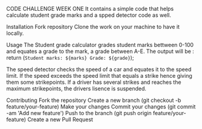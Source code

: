 CODE CHALLENGE WEEK ONE
It contains a simple code that helps calculate student grade marks and a spped detector code as well.

Installation
Fork repository
Clone the work on your machine to have it locally.

Usage 
The Student grade calculator grades student marks bettween 0-100 and equates a grade to the mark, a grade between A-E.
The output will be :   
return (`Student marks: ${marks} Grade: ${grade}`);

The speed detector checks the speed of a car and equates it to the speed limit. If the speed exceeds the speed limit that equals a strike hence giving them some strikepoints.
If a driver has several strikes and reaches the maximum strikepoints, the drivers lisence is suspended.

Contributing
Fork the repository
Create a new branch (git checkout -b feature/your-feature)
Make your changes
Commit your changes (git commit -am 'Add new feature')
Push to the branch (git push origin feature/your-feature)
Create a new Pull Request
